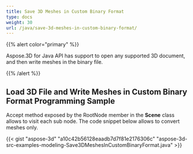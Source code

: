 ```yaml
---
title: Save 3D Meshes in Custom Binary Format
type: docs
weight: 30
url: /java/save-3d-meshes-in-custom-binary-format/
---
```


{{% alert color="primary" %}} 

Aspose.3D for Java API has support to open any supported 3D document, and then write meshes in the binary file.

{{% /alert %}} 
## **Load 3D File and Write Meshes in Custom Binary Format Programming Sample**
Accept method exposed by the RootNode member in the **Scene** class allows to visit each sub node. The code snippet below allows to convert meshes only.

{{< gist "aspose-3d" "a10c42b56128eaadb7d7f81e2176306c" "aspose-3d-src-examples-modeling-Save3DMeshesInCustomBinaryFormat.java" >}}
